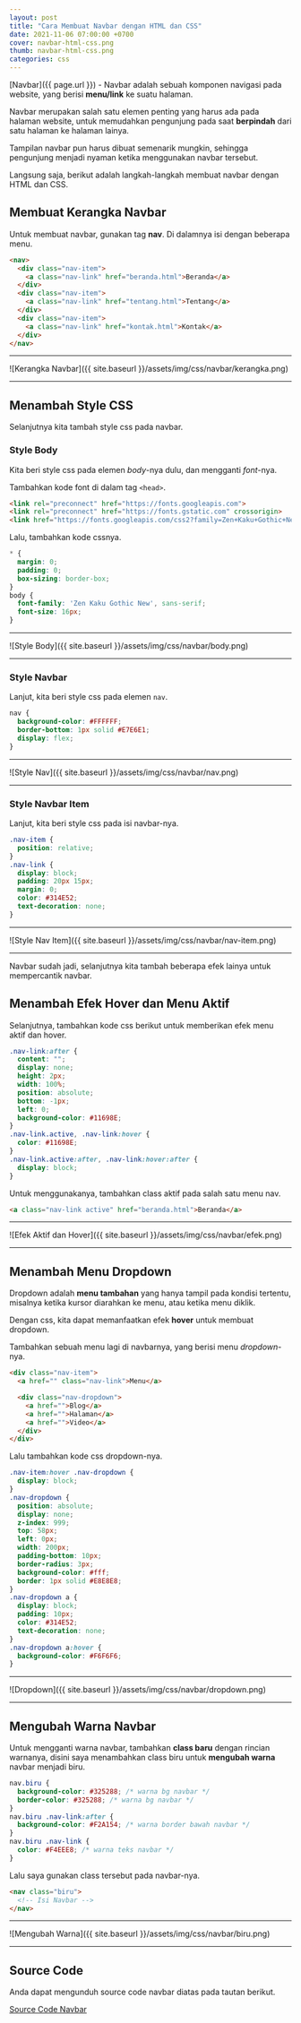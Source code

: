 ```yaml
---
layout: post
title: "Cara Membuat Navbar dengan HTML dan CSS"
date: 2021-11-06 07:00:00 +0700
cover: navbar-html-css.png
thumb: navbar-html-css.png
categories: css
---
```


[Navbar]({{ page.url }}) - Navbar adalah sebuah komponen navigasi pada website, yang berisi __menu/link__ ke suatu halaman.

Navbar merupakan salah satu elemen penting yang harus ada pada halaman website, untuk memudahkan pengunjung pada saat **berpindah** dari satu halaman ke halaman lainya.

Tampilan navbar pun harus dibuat semenarik mungkin, sehingga pengunjung menjadi nyaman ketika menggunakan navbar tersebut.

Langsung saja, berikut adalah langkah-langkah membuat navbar dengan HTML dan CSS.

## Membuat Kerangka Navbar

Untuk membuat navbar, gunakan tag __nav__. Di dalamnya isi dengan beberapa menu.

```html
<nav>
  <div class="nav-item">
    <a class="nav-link" href="beranda.html">Beranda</a>
  </div>
  <div class="nav-item">
    <a class="nav-link" href="tentang.html">Tentang</a>
  </div>
  <div class="nav-item">
    <a class="nav-link" href="kontak.html">Kontak</a>
  </div>
</nav>
```

***

![Kerangka Navbar]({{ site.baseurl }}/assets/img/css/navbar/kerangka.png)

***

## Menambah Style CSS

Selanjutnya kita tambah style css pada navbar.

### Style Body

Kita beri style css pada elemen _body_-nya dulu, dan mengganti _font_-nya.

Tambahkan kode font di dalam tag `<head>`.

```html
<link rel="preconnect" href="https://fonts.googleapis.com">
<link rel="preconnect" href="https://fonts.gstatic.com" crossorigin>
<link href="https://fonts.googleapis.com/css2?family=Zen+Kaku+Gothic+New:wght@400;700&display=swap" rel="stylesheet"> 
```

Lalu, tambahkan kode cssnya.

```css
* {
  margin: 0;
  padding: 0;
  box-sizing: border-box;
}
body {
  font-family: 'Zen Kaku Gothic New', sans-serif;
  font-size: 16px;
}
```

***

![Style Body]({{ site.baseurl }}/assets/img/css/navbar/body.png)

***

### Style Navbar

Lanjut, kita beri style css pada elemen `nav`.

```css
nav {
  background-color: #FFFFFF;
  border-bottom: 1px solid #E7E6E1;
  display: flex;
}
```

***

![Style Nav]({{ site.baseurl }}/assets/img/css/navbar/nav.png)

***

### Style Navbar Item

Lanjut, kita beri style css pada isi navbar-nya.

```css
.nav-item {
  position: relative;
}
.nav-link {
  display: block;
  padding: 20px 15px;
  margin: 0;
  color: #314E52;
  text-decoration: none;
}
```

***

![Style Nav Item]({{ site.baseurl }}/assets/img/css/navbar/nav-item.png)

***

Navbar sudah jadi, selanjutnya kita tambah beberapa efek lainya untuk mempercantik navbar.

## Menambah Efek Hover dan Menu Aktif

Selanjutnya, tambahkan kode css berikut untuk memberikan efek menu aktif dan hover.

```css
.nav-link:after {
  content: "";
  display: none;
  height: 2px;
  width: 100%;
  position: absolute;
  bottom: -1px;
  left: 0;
  background-color: #11698E;
}
.nav-link.active, .nav-link:hover {
  color: #11698E;
}
.nav-link.active:after, .nav-link:hover:after {
  display: block;
}
```

Untuk menggunakanya, tambahkan class aktif pada salah satu menu nav.

```html
<a class="nav-link active" href="beranda.html">Beranda</a>
```

***

![Efek Aktif dan Hover]({{ site.baseurl }}/assets/img/css/navbar/efek.png)

***

## Menambah Menu Dropdown

Dropdown adalah __menu tambahan__ yang hanya tampil pada kondisi tertentu, misalnya ketika kursor diarahkan ke menu, atau ketika menu diklik.

Dengan css, kita dapat memanfaatkan efek __hover__ untuk membuat dropdown.

Tambahkan sebuah menu lagi di navbarnya, yang berisi menu _dropdown_-nya.

```html
<div class="nav-item">
  <a href="" class="nav-link">Menu</a>

  <div class="nav-dropdown">
    <a href="">Blog</a>
    <a href="">Halaman</a>
    <a href="">Video</a>
  </div>
</div>
```

Lalu tambahkan kode css dropdown-nya.

```css
.nav-item:hover .nav-dropdown {
  display: block;
}
.nav-dropdown {
  position: absolute;
  display: none;
  z-index: 999;
  top: 58px;
  left: 0px;
  width: 200px;
  padding-bottom: 10px;
  border-radius: 3px;
  background-color: #fff;
  border: 1px solid #E8E8E8;
}
.nav-dropdown a {
  display: block;
  padding: 10px;
  color: #314E52;
  text-decoration: none;
}
.nav-dropdown a:hover {
  background-color: #F6F6F6;
}
```

***

![Dropdown]({{ site.baseurl }}/assets/img/css/navbar/dropdown.png)

***

## Mengubah Warna Navbar

Untuk mengganti warna navbar, tambahkan **class baru** dengan rincian warnanya, disini saya menambahkan class biru untuk __mengubah warna__ navbar menjadi biru.

```css
nav.biru {
  background-color: #325288; /* warna bg navbar */
  border-color: #325288; /* warna bg navbar */
}
nav.biru .nav-link:after {
  background-color: #F2A154; /* warna border bawah navbar */
}
nav.biru .nav-link {
  color: #F4EEE8; /* warna teks navbar */
}
```

Lalu saya gunakan class tersebut pada navbar-nya.

```html
<nav class="biru">
  <!-- Isi Navbar -->
</nav>
```

***

![Mengubah Warna]({{ site.baseurl }}/assets/img/css/navbar/biru.png)

***

## Source Code

Anda dapat mengunduh source code navbar diatas pada tautan berikut.

<a href="https://github.com/narakode/navbar/" target="_blank">Source Code Navbar</a>